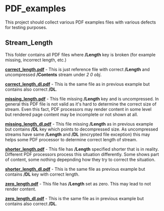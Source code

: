 # PDF_examples
This project should collect various PDF examples files with various defects for
testing purposes.

## Stream_Length
This folder contains all PDF files where **/Length** key is broken (for example
missing, incorrect length, etc.)

**[correct_length.pdf](Stream_Length/Non-compressed/correct_length.pdf)** - This
is just reference file with correct **/Length** and uncompressed **/Contents**
stream under *2 0 obj*.

**[correct_length_dl.pdf](Stream_Length/Non-compressed/correct_length_dl.pdf)** -
This is the same file as in previous example but contains also correct **/DL**.

**[missing_length.pdf](Stream_Length/Non-compressed/missing_length.pdf)** - This
file missing **/Length** key and is uncompressed. In general this PDF file is
not valid as it's hard to determine the correct size of stream. Even this fact,
PDF processors may render content in some level but rendered page content may be
incomplete or not shown at all.

**[missing_length_dl.pdf](Stream_Length/Non-compressed/missing_length_dl.pdf)** -
This file missing **/Length** as in previous example but contains **/DL** key
which points to decompressed size. As uncompressed streams have same **/Length**
and **/DL** (encrypted file exception) this may helps some PDF processor to
determine correct length of stream.

**[shorter_length.pdf](Stream_Length/Non-compressed/shorter_length.pdf)** - This
file has **/Length** specified shorter that is in reality. Different PDF
processors process this situation differently. Some shows part of content, some
nothing depepnding how they try to correct the situation.

**[shorter_length_dl.pdf](Stream_Length/Non-compressed/shorter_length_dl.pdf)** -
This is the same file as previous example but contains **/DL** key with
correct length.

**[zero_length.pdf](Stream_Length/Non-compressed/correct_length.pdf)** - This
file has **/Length** set as zero. This may lead to not render content.

**[zero_length_dl.pdf](Stream_Length/Non-compressed/correct_length_dl.pdf)** -
This is the same file as in previous example but contains also correct **/DL**.

